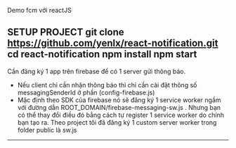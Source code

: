 Demo fcm với reactJS 

SETUP PROJECT
git clone https://github.com/yenlx/react-notification.git
cd  react-notification
npm install
npm start
--- 
Cần đăng ký 1 app trên firebase để có 1 server gửi thông báo. 
- Nếu client chỉ cần nhận thông báo thì chỉ cần cài đặt thông số messagingSenderId ở phần (config-firebase.js)
- Mặc định theo SDK của firebase nó sẽ đăng ký 1 service worker ngầm với đường dẫn ROOT_DOMAIN/firebase-messaging-sw.js . Nhưng bạn có thể thay đổi điều đó bằng cách tự register 1 service worker do chính bạn tạo ra. Theo project tôi đã đăng ký 1 custom server worker trong folder public là sw.js 
----
